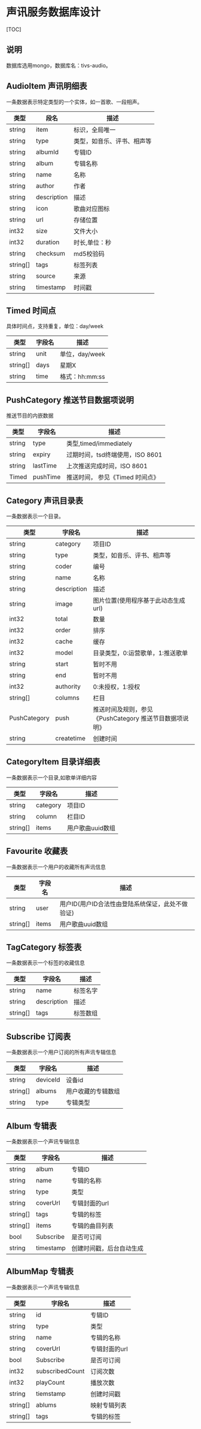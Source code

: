 # 声讯服务数据库设计

[TOC]

## 说明

  数据库选用mongo，数据库名：tivs-audio。

## AudioItem 声讯明细表

   一条数据表示特定类型的一个实体，如一首歌、一段相声。

   | 类型 | 段名 | 描述 |
   |---------|----------|-------------------|
   | string | item | 标识，全局唯一 |
   | string | type | 类型，如音乐、评书、相声等 |
   | string | albumId | 专辑ID |
   | string | album | 专辑名称 |
   | string | name | 名称 |
   | string | author | 作者 |
   | string | description | 描述 |
   | string | icon | 歌曲对应图标 |
   | string | url | 存储位置|
   | int32 | size | 文件大小 |
   | int32 | duration | 时长,单位：秒 |
   | string | checksum | md5校验码 |
   | string[] | tags | 标签列表 |
   | string | source | 来源 |
   | string | timestamp | 时间戳 |


## Timed 时间点

   具体时间点，支持重复，单位：day/week

   | 类型 | 字段名 | 描述 |
   |------|-------|-----|
   | string | unit | 单位，day/week |
   | string[] | days | 星期X |
   | string | time | 格式：hh:mm:ss |


## PushCategory 推送节目数据项说明

   推送节目的内嵌数据

   | 类型 | 字段名 | 描述 |
   |------|-------|-----|
   | string | type | 类型,timed/immediately |
   | string | expiry | 过期时间，tsd终端使用，ISO 8601 |
   | string | lastTime | 上次推送完成时间，ISO 8601 |
   | Timed | pushTime | 推送时间， 参见《Timed 时间点》 |

## Category 声讯目录表

   一条数据表示一个目录。

   | 类型 | 字段名 | 描述 |
   |------|-------|-----|
   | string | category | 项目ID |
   | string | type | 类型，如音乐、评书、相声等 |
   | string | coder | 编号 |
   | string | name | 名称 |
   | string | description | 描述 |
   | string | image | 图片位置(使用程序基于此动态生成url) |
   | int32 | total | 数量 |
   | int32 | order | 排序 |
   | int32 | cache | 缓存 |
   | int32 | model | 目录类型，0:运营歌单，1:推送歌单 |
   | string | start | 暂时不用 |
   | string | end | 暂时不用 |
   | int32 | authority | 0:未授权，1:授权 |
   | string[] | columns | 栏目 |
   | PushCategory | push | 推送时间及规则，参见《PushCategory 推送节目数据项说明》 |
   | string | createtime | 创建时间 |

## CategoryItem 目录详细表

   一条数据表示一个目录,如歌单详细内容

   | 类型 | 字段名 | 描述 |
   |------|-------|-----|
   | string | category | 项目ID |
   | string | column | 栏目ID |
   | string[] | items | 用户歌曲uuid数组 |

## Favourite 收藏表

   一条数据表示一个用户的收藏所有声讯信息

   | 类型 | 字段名 | 描述 |
   |------|-------|-----|
   | string| user | 用户ID(用户ID合法性由登陆系统保证，此处不做验证) |
   | string[] | items | 用户歌曲uuid数组 |

## TagCategory 标签表

   一条数据表示一个标签的收藏信息

   | 类型 | 字段名 | 描述 |
   |------|-------|-----|
   | string | name | 标签名字 |
   | string | description | 描述 |
   | string[] | tags | 标签数组 |

## Subscribe 订阅表

   一条数据表示一个用户订阅的所有声讯专辑信息

   | 类型 | 字段名 | 描述 |
   |------|-------|-----|
   | string | deviceId | 设备id |
   | string[] | albums | 用户收藏的专辑数组 |
   | string | type | 专辑类型 |


## Album 专辑表

   一条数据表示一个声讯专辑信息

   | 类型 | 字段名 | 描述 |
   |------|-------|-----|
   | string | album | 专辑ID |
   | string | name | 专辑的名称 |
   | string | type | 类型 |
   | string | coverUrl | 专辑封面的url |
   | string[] | tags | 专辑的标签 |
   | string[] | items | 专辑的曲目列表 |
   | bool | Subscribe | 是否可订阅 |
   | string | timestamp | 创建时间戳，后台自动生成 |

## AlbumMap 专辑表

   一条数据表示一个声讯专辑信息

   | 类型 | 字段名 | 描述 |
   |------|-------|-----|
   | string | id | 专辑ID |
   | string | type | 类型 |
   | string | name | 专辑的名称 |
   | string | coverUrl | 专辑封面的url |
   | bool | Subscribe | 是否可订阅 |
   | int32 | subscribedCount | 订阅次数 |
   | int32 | playCount | 播放次数 |
   | string | tiemstamp | 创建时间戳 |
   | string[] | ablums | 映射专辑列表 |
   | string[] | tags | 专辑的标签 |


